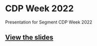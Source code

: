 # CDP Week 2022

Presentation for Segment CDP Week 2022

## [View the slides](https://hmedney-segment.github.io/cdp-week/)
